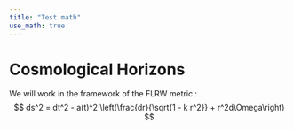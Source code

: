 ```yaml
---
title: "Test math"
use_math: true
---
```


# Cosmological Horizons


We will work in the framework of the FLRW metric :
$$
ds^2 = dt^2 - a(t)^2 \left(\frac{dr}{\sqrt{1 - k r^2}} + r^2d\Omega\right)
$$
